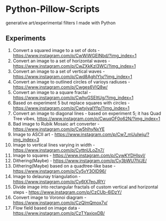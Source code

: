 # Python-Pillow-Scripts
generative art/experimental filters I made with Python

## Experiments
1. Convert a squared image to a set of dots - https://www.instagram.com/p/CwWiWGEINbd/?img_index=1
2. Convert an image to a set of horizontal waves - https://www.instagram.com/p/CwZXkKzI3WC/?img_index=1
3. Convert an image to a set of vertical waves - https://www.instagram.com/p/Cwd8AghIYly/?img_index=1
4. Convert an image to outlined circles of varioys radiuses - https://www.instagram.com/p/Cwges6VIQ8w/
5. Convert an image to a square fractal - https://www.instagram.com/p/CwhvGSEItUg/?img_index=1
6. Based on experiment 5 but replace squares with circles - https://www.instagram.com/p/CwtyiyaIYfp/?img_index=1
7. Convert an image to diagonal lines - based on experiment 5; it has Quad Tree vibes, https://www.instagram.com/p/CwuqOF0o62N/?img_index=1
8. Bad image to Rubik Mosaic art converter - https://www.instagram.com/p/Cw5hlhyNxYE
9. Image to ASCII art - https://www.instagram.com/p/Cw7_mUuIwju/?img_index=3
10. Image to vertical lines varying in width - https://www.instagram.com/p/CyttnULoZn7/
11. Image to squares - https://www.instagram.com/p/CywKYDHIsvI/
12. Dithering(Maybe) - https://www.instagram.com/p/Cy3bWU7IVJE/
13. Dithering(Maybe) based on a quadtree-like base - https://www.instagram.com/p/Cy5vY3OID96/
14. Image to delaunay triangulation - https://www.instagram.com/p/Cy6tX7eoJRY/
15. Divide image into rectangular fractals of custom vertical and horizontal steps - https://www.instagram.com/p/CzCUb-6IDzY/
16. Convert image to Voronoi diagram - https://www.instagram.com/p/CzQlmQmox7v/
17. Flow field based on image data - https://www.instagram.com/p/CzTYaxioxDB/
